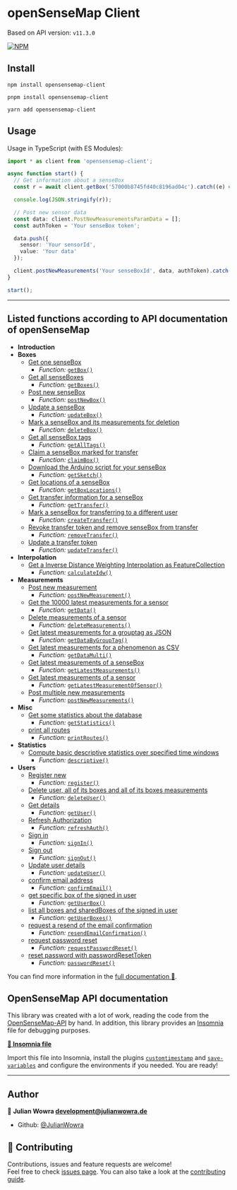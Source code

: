 # openSenseMap Client

Based on API version: `v11.3.0`

[![NPM](https://nodei.co/npm/opensensemap-client.png)](https://npmjs.org/package/opensensemap-client)

## Install

```
npm install opensensemap-client
```

```
pnpm install opensensemap-client
```

```
yarn add opensensemap-client
```

## Usage

Usage in TypeScript (with ES Modules):

```typescript
import * as client from 'opensensemap-client';

async function start() {
  // Get information about a senseBox
  const r = await client.getBox('57000b8745fd40c8196ad04c').catch((e) => console.error(e));

  console.log(JSON.stringify(r));

  // Post new sensor data
  const data: client.PostNewMeasurementsParamData = [];
  const authToken = 'Your senseBox token';

  data.push({
    sensor: 'Your sensorId',
    value: 'Your data'
  });

  client.postNewMeasurements('Your senseBoxId', data, authToken).catch(console.error);
}

start();
```

---

## Listed functions according to API documentation of openSenseMap

- **Introduction**
- **Boxes**
  - [Get one senseBox](https://docs.opensensemap.org/#api-Boxes-getBox)
    - _Function:_ [`getBox()`](https://julianwowra.github.io/opensensemap-client/functions/getBox.html)
  - [Get all senseBoxes](https://docs.opensensemap.org/#api-Boxes-getBoxes)
    - _Function:_ [`getBoxes()`](https://julianwowra.github.io/opensensemap-client/functions/getBoxes.html)
  - [Post new senseBox](https://docs.opensensemap.org/#api-Boxes-postNewBox)
    - _Function:_ [`postNewBox()`](https://julianwowra.github.io/opensensemap-client/functions/postNewBox.html)
  - [Update a senseBox](https://docs.opensensemap.org/#api-Boxes-updateBox)
    - _Function:_ [`updateBox()`](https://julianwowra.github.io/opensensemap-client/functions/updateBox.html)
  - [Mark a senseBox and its measurements for deletion](https://docs.opensensemap.org/#api-Boxes-deleteBox)
    - _Function:_ [`deleteBox()`](https://julianwowra.github.io/opensensemap-client/functions/deleteBox.html)
  - [Get all senseBox tags](https://docs.opensensemap.org/#api-Boxes-getAllTags)
    - _Function:_ [`getAllTags()`](https://julianwowra.github.io/opensensemap-client/functions/getAllTags.html)
  - [Claim a senseBox marked for transfer](https://docs.opensensemap.org/#api-Boxes-claimBox)
    - _Function:_ [`claimBox()`](https://julianwowra.github.io/opensensemap-client/functions/claimBox.html)
  - [Download the Arduino script for your senseBox](https://docs.opensensemap.org/#api-Boxes-getSketch)
    - _Function:_ [`getSketch()`](https://julianwowra.github.io/opensensemap-client/functions/getSketch.html)
  - [Get locations of a senseBox](https://docs.opensensemap.org/#api-Boxes-getBoxLocations)
    - _Function:_ [`getBoxLocations()`](https://julianwowra.github.io/opensensemap-client/functions/getBoxLocations.html)
  - [Get transfer information for a senseBox](https://docs.opensensemap.org/#api-Boxes-getTransfer)
    - _Function:_ [`getTransfer()`](https://julianwowra.github.io/opensensemap-client/functions/getTransfer.html)
  - [Mark a senseBox for transferring to a different user](https://docs.opensensemap.org/#api-Boxes-createTransfer)
    - _Function:_ [`createTransfer()`](https://julianwowra.github.io/opensensemap-client/functions/createTransfer.html)
  - [Revoke transfer token and remove senseBox from transfer](https://docs.opensensemap.org/#api-Boxes-removeTransfer)
    - _Function:_ [`removeTransfer()`](https://julianwowra.github.io/opensensemap-client/functions/removeTransfer.html)
  - [Update a transfer token](https://docs.opensensemap.org/#api-Boxes-updateTransfer)
    - _Function:_ [`updateTransfer()`](https://julianwowra.github.io/opensensemap-client/functions/updateTransfer.html)
- **Interpolation**
  - [Get a Inverse Distance Weighting Interpolation as FeatureCollection](https://docs.opensensemap.org/#api-Interpolation-calculateIdw)
    - _Function:_ [`calculateIdw()`](https://julianwowra.github.io/opensensemap-client/functions/calculateIdw.html)
- **Measurements**
  - [Post new measurement](https://docs.opensensemap.org/#api-Measurements-postNewMeasurement)
    - _Function:_ [`postNewMeasurement()`](https://julianwowra.github.io/opensensemap-client/functions/postNewMeasurement.html)
  - [Get the 10000 latest measurements for a sensor](https://docs.opensensemap.org/#api-Measurements-getData)
    - _Function:_ [`getData()`](https://julianwowra.github.io/opensensemap-client/functions/getData.html)
  - [Delete measurements of a sensor](https://docs.opensensemap.org/#api-Measurements-deleteMeasurements)
    - _Function:_ [`deleteMeasurements()`](https://julianwowra.github.io/opensensemap-client/functions/deleteMeasurements.html)
  - [Get latest measurements for a grouptag as JSON](https://docs.opensensemap.org/#api-Measurements-getDataByGroupTag)
    - _Function:_ [`getDataByGroupTag()`](https://julianwowra.github.io/opensensemap-client/functions/getDataByGroupTag.html)
  - [Get latest measurements for a phenomenon as CSV](https://docs.opensensemap.org/#api-Measurements-getDataMulti)
    - _Function:_ [`getDataMulti()`](https://julianwowra.github.io/opensensemap-client/functions/getDataMulti.html)
  - [Get latest measurements of a senseBox](https://docs.opensensemap.org/#api-Measurements-getLatestMeasurements)
    - _Function:_ [`getLatestMeasurements()`](https://julianwowra.github.io/opensensemap-client/functions/getLatestMeasurements.html)
  - [Get latest measurements of a sensor](https://docs.opensensemap.org/#api-Measurements-getLatestMeasurementOfSensor)
    - _Function:_ [`getLatestMeasurementOfSensor()`](https://julianwowra.github.io/opensensemap-client/functions/getLatestMeasurementOfSensor.html)
  - [Post multiple new measurements](https://docs.opensensemap.org/#api-Measurements-postNewMeasurements)
    - _Function:_ [`postNewMeasurements()`](https://julianwowra.github.io/opensensemap-client/functions/postNewMeasurements.html)
- **Misc**
  - [Get some statistics about the database](https://docs.opensensemap.org/#api-Misc-getStatistics)
    - _Function:_ [`getStatistics()`](https://julianwowra.github.io/opensensemap-client/functions/getStatistics.html)
  - [print all routes](https://docs.opensensemap.org/#api-Misc-printRoutes)
    - _Function:_ [`printRoutes()`](https://julianwowra.github.io/opensensemap-client/functions/printRoutes.html)
- **Statistics**
  - [Compute basic descriptive statistics over specified time windows](https://docs.opensensemap.org/#api-Statistics-descriptive)
    - _Function:_ [`descriptive()`](https://julianwowra.github.io/opensensemap-client/functions/descriptive.html)
- **Users**
  - [Register new](https://docs.opensensemap.org/#api-Users-register)
    - _Function:_ [`register()`](https://julianwowra.github.io/opensensemap-client/functions/register.html)
  - [Delete user, all of its boxes and all of its boxes measurements](https://docs.opensensemap.org/#api-Users-deleteUser)
    - _Function:_ [`deleteUser()`](https://julianwowra.github.io/opensensemap-client/functions/deleteUser.html)
  - [Get details](https://docs.opensensemap.org/#api-Users-getUser)
    - _Function:_ [`getUser()`](https://julianwowra.github.io/opensensemap-client/functions/getUser.html)
  - [Refresh Authorization](https://docs.opensensemap.org/#api-Users-refresh_auth)
    - _Function:_ [`refreshAuth()`](https://julianwowra.github.io/opensensemap-client/functions/refreshAuth.html)
  - [Sign in](https://docs.opensensemap.org/#api-Users-sign_in)
    - _Function:_ [`signIn()`](https://julianwowra.github.io/opensensemap-client/functions/signIn.html)
  - [Sign out](https://docs.opensensemap.org/#api-Users-sign_out)
    - _Function:_ [`signOut()`](https://julianwowra.github.io/opensensemap-client/functions/signOut.html)
  - [Update user details](https://docs.opensensemap.org/#api-Users-updateUser)
    - _Function:_ [`updateUser()`](https://julianwowra.github.io/opensensemap-client/functions/updateUser.html)
  - [confirm email address](https://docs.opensensemap.org/#api-Users-confirm_email)
    - _Function:_ [`confirmEmail()`](https://julianwowra.github.io/opensensemap-client/functions/confirmEmail.html)
  - [get specific box of the signed in user](https://docs.opensensemap.org/#api-Users-getUserBox)
    - _Function:_ [`getUserBox()`](https://julianwowra.github.io/opensensemap-client/functions/getUserBox.html)
  - [list all boxes and sharedBoxes of the signed in user](https://docs.opensensemap.org/#api-Users-getUserBoxes)
    - _Function:_ [`getUserBoxes()`](https://julianwowra.github.io/opensensemap-client/functions/getUserBoxes.html)
  - [request a resend of the email confirmation](https://docs.opensensemap.org/#api-Users-resend_email_confirmation)
    - _Function:_ [`resendEmailConfirmation()`](https://julianwowra.github.io/opensensemap-client/functions/resendEmailConfirmation.html)
  - [request password reset](https://docs.opensensemap.org/#api-Users-request_password_reset)
    - _Function:_ [`requestPasswordReset()`](https://julianwowra.github.io/opensensemap-client/functions/requestPasswordReset.html)
  - [reset password with passwordResetToken](https://docs.opensensemap.org/#api-Users-password_reset)
    - _Function:_ [`passwordReset()`](https://julianwowra.github.io/opensensemap-client/functions/passwordReset.html)

You can find more information in the [full documentation 📖](https://julianwowra.github.io/opensensemap-client/).

## OpenSenseMap API documentation

This library was created with a lot of work, reading the code from the [OpenSenseMap-API](https://github.com/sensebox/openSenseMap-API) by hand. In addition, this library provides an [Insomnia](https://insomnia.rest/) file for debugging purposes.

**[📄 Insomnia file](https://github.com/JulianWowra/opensensemap-client/blob/main/insomnia.yml)**

Import this file into Insomnia, install the plugins [`customtimestamp`](https://insomnia.rest/plugins/insomnia-plugin-customtimestamp) and [`save-variables`](https://insomnia.rest/plugins/insomnia-plugin-save-variables) and configure the environments if you needed. You are ready!

---

## Author

👤 **Julian Wowra <development@julianwowra.de>**

- Github: [@JulianWowra](https://github.com/JulianWowra)

## 🤝 Contributing

Contributions, issues and feature requests are welcome!<br />Feel free to check [issues page](https://github.com/JulianWowra/opensensemap-client/issues). You can also take a look at the [contributing guide](https://github.com/JulianWowra/opensensemap-client/blob/main/CONTRIBUTING.md).
